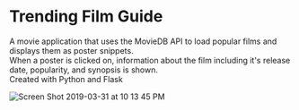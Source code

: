 # Trending Film Guide

A movie application that uses the MovieDB API to load popular films and displays them as poster snippets. <br/>
When a poster is clicked on, information about the film including it's release date, popularity, and synopsis is shown.<br/>
Created with Python and Flask

![Screen Shot 2019-03-31 at 10 13 45 PM](https://user-images.githubusercontent.com/11913739/55304888-98b24b00-5402-11e9-853e-85c9014ccf1a.png)
